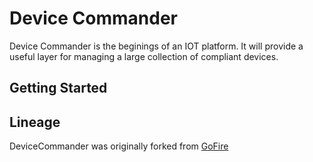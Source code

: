 # Device Commander

Device Commander is the beginings of an IOT platform. It will provide a useful layer for managing
a large collection of compliant devices.

## Getting Started



## Lineage

DeviceCommander was originally forked from  [GoFire](https://githubcom/RNA-VT/GoFire)